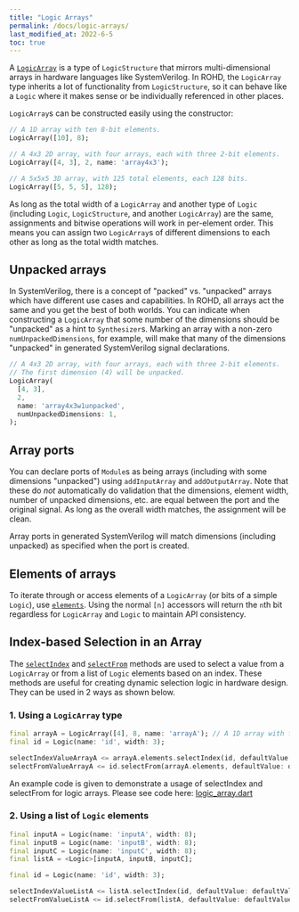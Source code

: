 ```yaml
---
title: "Logic Arrays"
permalink: /docs/logic-arrays/
last_modified_at: 2022-6-5
toc: true
---
```


A [`LogicArray`](https://intel.github.io/rohd/rohd/LogicArray-class.html) is a type of `LogicStructure` that mirrors multi-dimensional arrays in hardware languages like SystemVerilog.  In ROHD, the `LogicArray` type inherits a lot of functionality from `LogicStructure`, so it can behave like a `Logic` where it makes sense or be individually referenced in other places.

`LogicArray`s can be constructed easily using the constructor:

```dart
// A 1D array with ten 8-bit elements.
LogicArray([10], 8);

// A 4x3 2D array, with four arrays, each with three 2-bit elements.
LogicArray([4, 3], 2, name: 'array4x3');

// A 5x5x5 3D array, with 125 total elements, each 128 bits.
LogicArray([5, 5, 5], 128);
```

As long as the total width of a `LogicArray` and another type of `Logic` (including `Logic`, `LogicStructure`, and another `LogicArray`) are the same, assignments and bitwise operations will work in per-element order.  This means you can assign two `LogicArray`s of different dimensions to each other as long as the total width matches.

## Unpacked arrays

In SystemVerilog, there is a concept of "packed" vs. "unpacked" arrays which have different use cases and capabilities. In ROHD, all arrays act the same and you get the best of both worlds.  You can indicate when constructing a `LogicArray` that some number of the dimensions should be "unpacked" as a hint to `Synthesizer`s. Marking an array with a non-zero `numUnpackedDimensions`, for example, will make that many of the dimensions "unpacked" in generated SystemVerilog signal declarations.

```dart
// A 4x3 2D array, with four arrays, each with three 2-bit elements.
// The first dimension (4) will be unpacked.
LogicArray(
  [4, 3],
  2,
  name: 'array4x3w1unpacked',
  numUnpackedDimensions: 1,
);
```

## Array ports

You can declare ports of `Module`s as being arrays (including with some dimensions "unpacked") using `addInputArray` and `addOutputArray`. Note that these do _not_ automatically do validation that the dimensions, element width, number of unpacked dimensions, etc. are equal between the port and the original signal. As long as the overall width matches, the assignment will be clean.

Array ports in generated SystemVerilog will match dimensions (including unpacked) as specified when the port is created.

## Elements of arrays

To iterate through or access elements of a `LogicArray` (or bits of a simple `Logic`), use [`elements`](https://intel.github.io/rohd/rohd/Logic/elements.html).  Using the normal `[n]` accessors will return the `n`th bit regardless for `LogicArray` and `Logic` to maintain API consistency.

## Index-based Selection in an Array

The [`selectIndex`](https://intel.github.io/rohd/rohd/IndexedLogic/selectIndex.html) and [`selectFrom`](https://intel.github.io/rohd/rohd/Logic/selectFrom.html) methods are used to select a value from a `LogicArray` or from a list of `Logic` elements based on an index. These methods are useful for creating dynamic selection logic in hardware design. They can be used in 2 ways as shown below.

### 1. Using a `LogicArray` type

```dart
final arrayA = LogicArray([4], 8, name: 'arrayA'); // A 1D array with four 8-bit element
final id = Logic(name: 'id', width: 3);

selectIndexValueArrayA <= arrayA.elements.selectIndex(id, defaultValue: defaultValue);
selectFromValueArrayA <= id.selectFrom(arrayA.elements, defaultValue: defaultValue);
```

An example code is given to demonstrate a usage of selectIndex and selectFrom for logic arrays.
Please see code here: [logic_array.dart](https://github.com/intel/rohd/blob/main/example)

### 2. Using a list of `Logic` elements

```dart
final inputA = Logic(name: 'inputA', width: 8);
final inputB = Logic(name: 'inputB', width: 8);
final inputC = Logic(name: 'inputC', width: 8);
final listA = <Logic>[inputA, inputB, inputC];

final id = Logic(name: 'id', width: 3);

selectIndexValueListA <= listA.selectIndex(id, defaultValue: defaultValue);
selectFromValueListA <= id.selectFrom(listA, defaultValue: defaultValue);
```
